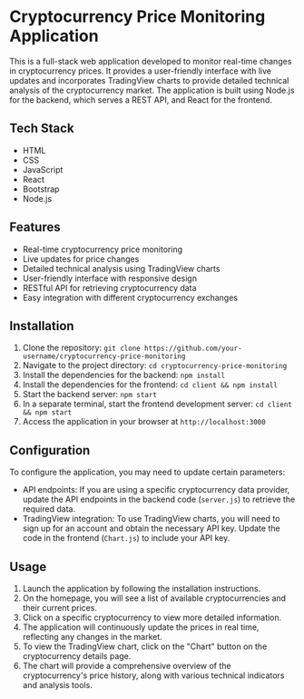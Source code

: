 # Cryptocurrency Price Monitoring Application

This is a full-stack web application developed to monitor real-time changes in cryptocurrency prices. It provides a user-friendly interface with live updates and incorporates TradingView charts to provide detailed technical analysis of the cryptocurrency market. The application is built using Node.js for the backend, which serves a REST API, and React for the frontend.

## Tech Stack

- HTML
- CSS
- JavaScript
- React
- Bootstrap
- Node.js

## Features

- Real-time cryptocurrency price monitoring
- Live updates for price changes
- Detailed technical analysis using TradingView charts
- User-friendly interface with responsive design
- RESTful API for retrieving cryptocurrency data
- Easy integration with different cryptocurrency exchanges

## Installation

1. Clone the repository: `git clone https://github.com/your-username/cryptocurrency-price-monitoring`
2. Navigate to the project directory: `cd cryptocurrency-price-monitoring`
3. Install the dependencies for the backend: `npm install`
4. Install the dependencies for the frontend: `cd client && npm install`
5. Start the backend server: `npm start`
6. In a separate terminal, start the frontend development server: `cd client && npm start`
7. Access the application in your browser at `http://localhost:3000`

## Configuration

To configure the application, you may need to update certain parameters:

- API endpoints: If you are using a specific cryptocurrency data provider, update the API endpoints in the backend code (`server.js`) to retrieve the required data.
- TradingView integration: To use TradingView charts, you will need to sign up for an account and obtain the necessary API key. Update the code in the frontend (`Chart.js`) to include your API key.

## Usage

1. Launch the application by following the installation instructions.
2. On the homepage, you will see a list of available cryptocurrencies and their current prices.
3. Click on a specific cryptocurrency to view more detailed information.
4. The application will continuously update the prices in real time, reflecting any changes in the market.
5. To view the TradingView chart, click on the "Chart" button on the cryptocurrency details page.
6. The chart will provide a comprehensive overview of the cryptocurrency's price history, along with various technical indicators and analysis tools.

